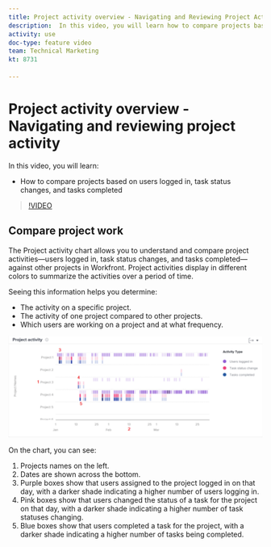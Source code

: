 ```yaml
---
title: Project activity overview - Navigating and Reviewing Project Activity
description:  In this video, you will learn how to compare projects based on users logged in, task status changes, and tasks completed in [!DNL Adobe Workfront].
activity: use
doc-type: feature video
team: Technical Marketing
kt: 8731

---
```

# Project activity overview - Navigating and reviewing project activity

In this video, you will learn:

* How to compare projects based on users logged in, task status changes, and tasks completed

>[!VIDEO](https://video.tv.adobe.com/v/335049/?quality=12)

## Compare project work

The Project activity chart allows you to understand and compare project activities—users logged in, task status changes, and tasks completed—against other projects in Workfront. Project activities display in different colors to summarize the activities over a period of time.

Seeing this information helps you determine:

* The activity on a specific project.
* The activity of one project compared to other projects.
* Which users are working on a project and at what frequency.

![An image showing project activity with numbers on areas described in the bullets below](assets/section-2-5.png)

On the chart, you can see:

1. Projects names on the left.
1. Dates are shown across the bottom.
1. Purple boxes show that users assigned to the project logged in on that day, with a darker shade indicating a higher number of users logging in.
1. Pink boxes show that users changed the status of a task for the project on that day, with a darker shade indicating a higher number of task statuses changing.
1. Blue boxes show that users completed a task for the project, with a darker shade indicating a higher number of tasks being completed.
